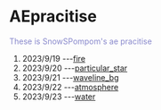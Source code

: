 # AEpracitise
<font color='#8888cc'>These is SnowSPompom's ae pracitise</font><br>
1.  2023/9/19 ---[fire](https://github.com/SnowSPomPom/AEpracitise/blob/main/fire_1.mp4)
2.  2023/9/20 ---[particular_star](https://github.com/SnowSPomPom/AEpracitise/blob/main/particular_star.mp4)
3.  2023/9/21 ---[waveline_bg](https://github.com/SnowSPomPom/AEpracitise/blob/main/waveline_bg.mp4)
4.  2023/9/22 ---[atmosphere](https://github.com/SnowSPomPom/AEpracitise/blob/main/atmosphere.mp4)
5.  2023/9/23 ---[water](https://github.com/SnowSPomPom/AEpracitise/blob/main/water.mp4)
